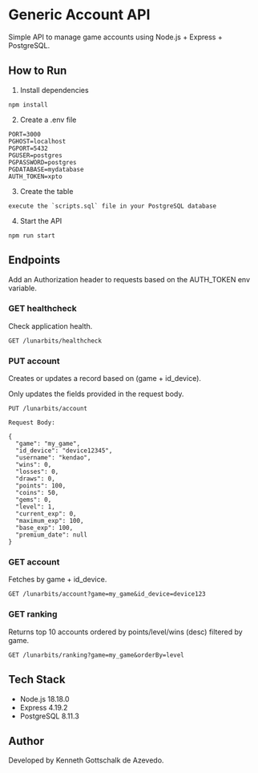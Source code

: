 # Generic Account API

Simple API to manage game accounts using Node.js + Express + PostgreSQL.

## How to Run

1. Install dependencies

```
npm install
```

2. Create a .env file

```
PORT=3000
PGHOST=localhost
PGPORT=5432
PGUSER=postgres
PGPASSWORD=postgres
PGDATABASE=mydatabase
AUTH_TOKEN=xpto
```

3. Create the table

```
execute the `scripts.sql` file in your PostgreSQL database
```

4. Start the API

```
npm run start
```

## Endpoints

Add an Authorization header to requests based on the AUTH_TOKEN env variable.

### GET healthcheck

Check application health.

```
GET /lunarbits/healthcheck
```

### PUT account

Creates or updates a record based on (game + id_device).

Only updates the fields provided in the request body.

```
PUT /lunarbits/account

Request Body:

{
  "game": "my_game",
  "id_device": "device12345",
  "username": "kendao",
  "wins": 0,
  "losses": 0,
  "draws": 0,
  "points": 100,
  "coins": 50,
  "gems": 0,
  "level": 1,
  "current_exp": 0,
  "maximum_exp": 100,
  "base_exp": 100,
  "premium_date": null
}
```

### GET account

Fetches by game + id_device.

```
GET /lunarbits/account?game=my_game&id_device=device123
```

### GET ranking

Returns top 10 accounts ordered by points/level/wins (desc) filtered by game.

```
GET /lunarbits/ranking?game=my_game&orderBy=level
```

## Tech Stack
- Node.js 18.18.0
- Express 4.19.2
- PostgreSQL 8.11.3

## Author

Developed by Kenneth Gottschalk de Azevedo.
